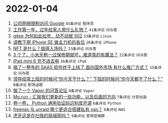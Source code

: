 # 2022-01-04

1. [公司网络限制访问 Google](https://www.v2ex.com/t/825993) `45条评论` `程序员`
1. [工作第一年，过年给家人带什么礼物？](https://www.v2ex.com/t/826001) `41条评论` `问与答`
1. [gitee 为何如此拉夸，动不动就 502](https://www.v2ex.com/t/826002) `33条评论` `Linux`
1. [请教下用 iPhone SE 做主力机的各位](https://www.v2ex.com/t/826005) `26条评论` `iPhone`
1. [NFT 是什么？值得入场吗？](https://www.v2ex.com/t/825985) `23条评论` `问与答`
1. [3 个了，小米牙刷一过保修期就坏，难道真的有魔法？](https://www.v2ex.com/t/826025) `22条评论` `问与答`
1. [iPad mini 6 充不进去电](https://www.v2ex.com/t/826008) `16条评论` `iPad`
1. [搞了一整年的 SAAS 软件终于上线了 面向国外市场 有什么推广方式？](https://www.v2ex.com/t/825990) `15条评论` `问与答`
1. [领导经常上班的时候问“你今天干什么？” 下班的时候问“你今天都干了什么？”](https://www.v2ex.com/t/826028) `8条评论` `职场话题`
1. [做了一个 Vapor 的问答论坛](https://www.v2ex.com/t/825987) `8条评论` `Vapor`
1. [Mo.run - 汇报我们更新的一些功能，以及后面的方向](https://www.v2ex.com/t/826022) `7条评论` `分享创造`
1. [卷一卷， Python 通用验证码识别库开源](https://www.v2ex.com/t/826038) `6条评论` `Python`
1. [freenas 与 unraid 哪个更适合搭建私有 nas？](https://www.v2ex.com/t/826009) `6条评论` `NAS`
1. [虎牙这是在扫我的局域网吗？](https://www.v2ex.com/t/826000) `6条评论` `宽带症候群`
